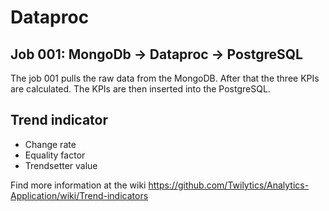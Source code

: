 # Dataproc
## Job 001: MongoDb -> Dataproc -> PostgreSQL
The job 001 pulls the raw data from the MongoDB. After that the three KPIs are calculated. The KPIs are then inserted into the PostgreSQL.

## Trend indicator
* Change rate
* Equality factor
* Trendsetter value

Find more information at the wiki https://github.com/Twilytics/Analytics-Application/wiki/Trend-indicators


